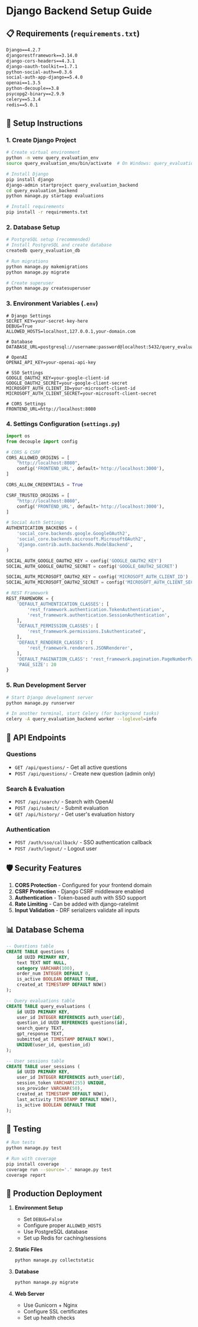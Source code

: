 # Django Backend Setup Guide

## 📋 Requirements (`requirements.txt`)

```txt
Django==4.2.7
djangorestframework==3.14.0
django-cors-headers==4.3.1
django-oauth-toolkit==1.7.1
python-social-auth==0.3.6
social-auth-app-django==5.4.0
openai==1.3.5
python-decouple==3.8
psycopg2-binary==2.9.9
celery==5.3.4
redis==5.0.1
```

## 🚀 Setup Instructions

### 1. Create Django Project
```bash
# Create virtual environment
python -m venv query_evaluation_env
source query_evaluation_env/bin/activate  # On Windows: query_evaluation_env\Scripts\activate

# Install Django
pip install django
django-admin startproject query_evaluation_backend
cd query_evaluation_backend
python manage.py startapp evaluations

# Install requirements
pip install -r requirements.txt
```

### 2. Database Setup
```bash
# PostgreSQL setup (recommended)
# Install PostgreSQL and create database
createdb query_evaluation_db

# Run migrations
python manage.py makemigrations
python manage.py migrate

# Create superuser
python manage.py createsuperuser
```

### 3. Environment Variables (`.env`)
```env
# Django Settings
SECRET_KEY=your-secret-key-here
DEBUG=True
ALLOWED_HOSTS=localhost,127.0.0.1,your-domain.com

# Database
DATABASE_URL=postgresql://username:password@localhost:5432/query_evaluation_db

# OpenAI
OPENAI_API_KEY=your-openai-api-key

# SSO Settings
GOOGLE_OAUTH2_KEY=your-google-client-id
GOOGLE_OAUTH2_SECRET=your-google-client-secret
MICROSOFT_AUTH_CLIENT_ID=your-microsoft-client-id
MICROSOFT_AUTH_CLIENT_SECRET=your-microsoft-client-secret

# CORS Settings
FRONTEND_URL=http://localhost:8080
```

### 4. Settings Configuration (`settings.py`)
```python
import os
from decouple import config

# CORS & CSRF
CORS_ALLOWED_ORIGINS = [
    "http://localhost:8080",
    config('FRONTEND_URL', default='http://localhost:3000'),
]

CORS_ALLOW_CREDENTIALS = True

CSRF_TRUSTED_ORIGINS = [
    "http://localhost:8080",
    config('FRONTEND_URL', default='http://localhost:3000'),
]

# Social Auth Settings
AUTHENTICATION_BACKENDS = (
    'social_core.backends.google.GoogleOAuth2',
    'social_core.backends.microsoft.MicrosoftOAuth2',
    'django.contrib.auth.backends.ModelBackend',
)

SOCIAL_AUTH_GOOGLE_OAUTH2_KEY = config('GOOGLE_OAUTH2_KEY')
SOCIAL_AUTH_GOOGLE_OAUTH2_SECRET = config('GOOGLE_OAUTH2_SECRET')

SOCIAL_AUTH_MICROSOFT_OAUTH2_KEY = config('MICROSOFT_AUTH_CLIENT_ID')
SOCIAL_AUTH_MICROSOFT_OAUTH2_SECRET = config('MICROSOFT_AUTH_CLIENT_SECRET')

# REST Framework
REST_FRAMEWORK = {
    'DEFAULT_AUTHENTICATION_CLASSES': [
        'rest_framework.authentication.TokenAuthentication',
        'rest_framework.authentication.SessionAuthentication',
    ],
    'DEFAULT_PERMISSION_CLASSES': [
        'rest_framework.permissions.IsAuthenticated',
    ],
    'DEFAULT_RENDERER_CLASSES': [
        'rest_framework.renderers.JSONRenderer',
    ],
    'DEFAULT_PAGINATION_CLASS': 'rest_framework.pagination.PageNumberPagination',
    'PAGE_SIZE': 20
}
```

### 5. Run Development Server
```bash
# Start Django development server
python manage.py runserver

# In another terminal, start Celery (for background tasks)
celery -A query_evaluation_backend worker --loglevel=info
```

## 🔄 API Endpoints

### Questions
- `GET /api/questions/` - Get all active questions
- `POST /api/questions/` - Create new question (admin only)

### Search & Evaluation
- `POST /api/search/` - Search with OpenAI
- `POST /api/submit/` - Submit evaluation
- `GET /api/history/` - Get user's evaluation history

### Authentication
- `POST /auth/sso/callback/` - SSO authentication callback
- `POST /auth/logout/` - Logout user

## 🛡️ Security Features

1. **CORS Protection** - Configured for your frontend domain
2. **CSRF Protection** - Django CSRF middleware enabled
3. **Authentication** - Token-based auth with SSO support
4. **Rate Limiting** - Can be added with django-ratelimit
5. **Input Validation** - DRF serializers validate all inputs

## 📊 Database Schema

```sql
-- Questions table
CREATE TABLE questions (
    id UUID PRIMARY KEY,
    text TEXT NOT NULL,
    category VARCHAR(100),
    order_num INTEGER DEFAULT 0,
    is_active BOOLEAN DEFAULT TRUE,
    created_at TIMESTAMP DEFAULT NOW()
);

-- Query evaluations table
CREATE TABLE query_evaluations (
    id UUID PRIMARY KEY,
    user_id INTEGER REFERENCES auth_user(id),
    question_id UUID REFERENCES questions(id),
    search_query TEXT,
    gpt_response TEXT,
    submitted_at TIMESTAMP DEFAULT NOW(),
    UNIQUE(user_id, question_id)
);

-- User sessions table
CREATE TABLE user_sessions (
    id UUID PRIMARY KEY,
    user_id INTEGER REFERENCES auth_user(id),
    session_token VARCHAR(255) UNIQUE,
    sso_provider VARCHAR(50),
    created_at TIMESTAMP DEFAULT NOW(),
    last_activity TIMESTAMP DEFAULT NOW(),
    is_active BOOLEAN DEFAULT TRUE
);
```

## 🔧 Testing

```bash
# Run tests
python manage.py test

# Run with coverage
pip install coverage
coverage run --source='.' manage.py test
coverage report
```

## 🚀 Production Deployment

1. **Environment Setup**
   - Set `DEBUG=False`
   - Configure proper `ALLOWED_HOSTS`
   - Use PostgreSQL database
   - Set up Redis for caching/sessions

2. **Static Files**
   ```bash
   python manage.py collectstatic
   ```

3. **Database**
   ```bash
   python manage.py migrate
   ```

4. **Web Server**
   - Use Gunicorn + Nginx
   - Configure SSL certificates
   - Set up health checks